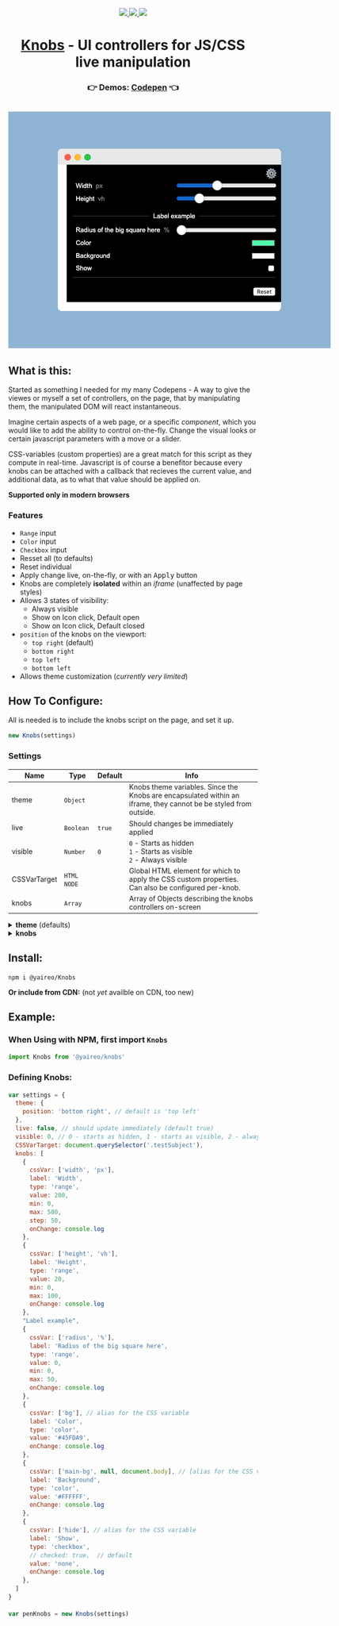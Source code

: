 <p align="center">
  <a href='https://www.npmjs.com/package/@yaireo/Knobs'>
      <img src="https://img.shields.io/npm/v/@yaireo/Knobs.svg" />
  </a>
  <a href='https://simple.wikipedia.org/wiki/MIT_License'>
      <img src="https://img.shields.io/badge/license-MIT-lightgrey" />
  </a>
  <img src="https://img.shields.io/bundlephobia/minzip/@yaireo/Knobs" />
</p>

<h1 align="center">
  <a href='https://yaireo.github.io/Knobs'>Knobs</a> - UI controllers for JS/CSS live manipulation
</h1>

<h3 align="center">
  👉 Demos: <a href='https://codepen.io/vsync/pen/KKMwyRO target='_blank'>Codepen</a> 👈
</h3>

<p align="center">
<br>
  <a href='https://codepen.io/vsync/pen/KKMwyRO'>
    <img src="./screen.png?sanitize=true" style='max-width: 820px' />
  </a>
<br>
<p>

## What is this:

Started as something I needed for my many Codepens - A way to give the viewes or myself a set
of controllers, on the page, that by manipulating them, the manipulated DOM will react instantaneous.

Imagine certain aspects of a web page, or a specific *component*, which you would like to add the ability
to control on-the-fly. Change the visual looks or certain javascript parameters with a move or a slider.

CSS-variables (custom properties) are a great match for this script as they compute in real-time. Javascript is of course a benefitor because every knobs can be attached with a callback that recieves the current value, and additional data, as to what that value should be applied on.

**Supported only in modern browsers**

### Features

* `Range` input
* `Color` input
* `Checkbox` input
* Resset all (to defaults)
* Reset individual
* Apply change live, on-the-fly, or with an <kbd>Apply</kbd> button
* Knobs are completely **isolated** within an *iframe* (unaffected by page styles)
* Allows 3 states of visibility:
  * Always visible
  * Show on Icon click, Default open
  * Show on Icon click, Default closed
* `position` of the knobs on the viewport:
  * `top right` (default)
  * `bottom right`
  * `top left`
  * `bottom left`
* Allows theme customization (*currently very limited*)

## How To Configure:

All is needed is to include the knobs script on the page, and set it up.

```js
new Knobs(settings)
```


### Settings

| Name         | Type        | Default                                                                                                                                                                                                                                                                                       | Info                                                                                                               |
|--------------|-------------|---------|--------------------------------------------------------------------------------------------------------------------|
| theme        | `Object`    |         | Knobs theme variables.  Since the Knobs are encapsulated within an iframe,  they cannot be be styled from outside. |
| live         | `Boolean`   | `true`  | Should changes be immediately applied                                                                              |
| visible      | `Number`    | `0`     | `0` - Starts as hidden<br> `1` - Starts as visible<br> `2` - Always visible                                        |
| CSSVarTarget | `HTML NODE` |         | Global HTML element for which to apply the CSS custom properties.<br> Can also be configured per-knob.             |
| knobs        | `Array`     |         | Array of Objects describing the knobs controllers on-screen

<details>
  <summary><strong>theme</strong> (defaults)</summary>
```js
{
  styles: ``, // optioanlly add any CSS and it will be injected into the iframe
  position: 'top right',
  backgroud: "rgba(0,0,0,1)",
  textColor: "white",
  border: 'none',
  light: {
    color1: "rgba(255,255,255,.1)",
    textColor: "white"
  }
}
```
</details>

<details>
  <summary><strong>knobs</strong></summary>

An array of Objects, where the properties describe a *knob*.

All defined *knob* properties, beside a special few, are attributes that
are applied on the HTML *input* element that controls the knob, so it is up
to the developer who set up the knobs to use the appropriate attributes, for
each type of of the supported knobs (`range`, `color`, `checkbox`).

The special other properties are:

**`onChange`**

Callback which fires on every `input` event

**`cssVar`**

Optional. An array of 3 items:
1. (`String`) - CSS variable name
2. (`String`) - Units (*optional* - Ex. `%` or `px`)
3. (`HTML NODE`) - Reference to an HTML node to apply the knob's CSS variable on (*optional*)

**`label`**

A text which is displayed alongside the knob

**`value`**

Acts as the initial value of the knob, except if the knob is a `checkbox`, in which case,
if the knob also has `cssVar` property set, then check the checkbox is checked, that CSS variable
`value` will be the `value` property of the knob, Ex.

```js
{
  cssVar: ['hide'], // CSS variable name "--hide"
  label: 'Show',
  type: 'checkbox',
  // checked: true,  // not checked by default
  value: 'none', // if checked: --hide: none;
}
```

Then in your CSS you can write the below, so when `--hide` is not defined,
`block` is used as the `display` property value.

```css
display: var(--hide, block);
```
</details>


## Install:

```
npm i @yaireo/Knobs
```

**Or include from CDN:** (not *yet* availble on CDN, too new)


## Example:

### When Using with NPM, first import `Knobs`
```js
import Knobs from '@yaireo/knobs'
```

### Defining Knobs:

```js
var settings = {
  theme: {
    position: 'bottom right', // default is 'top left'
  },
  live: false, // should update immediately (default true)
  visible: 0, // 0 - starts as hidden, 1 - starts as visible, 2 - always visible
  CSSVarTarget: document.querySelector('.testSubject'),
  knobs: [
    {
      cssVar: ['width', 'px'],
      label: 'Width',
      type: 'range',
      value: 200,
      min: 0,
      max: 500,
      step: 50,
      onChange: console.log
    },
    {
      cssVar: ['height', 'vh'],
      label: 'Height',
      type: 'range',
      value: 20,
      min: 0,
      max: 100,
      onChange: console.log
    },
    "Label example",
    {
      cssVar: ['radius', '%'],
      label: 'Radius of the big square here',
      type: 'range',
      value: 0,
      min: 0,
      max: 50,
      onChange: console.log
    },
    {
      cssVar: ['bg'], // alias for the CSS variable
      label: 'Color',
      type: 'color',
      value: '#45FDA9',
      onChange: console.log
    },
    {
      cssVar: ['main-bg', null, document.body], // [alias for the CSS variable, units, applies on element]
      label: 'Background',
      type: 'color',
      value: '#FFFFFF',
      onChange: console.log
    },
    {
      cssVar: ['hide'], // alias for the CSS variable
      label: 'Show',
      type: 'checkbox',
      // checked: true,  // default
      value: 'none',
      onChange: console.log
    },
  ]
}

var penKnobs = new Knobs(settings)
```